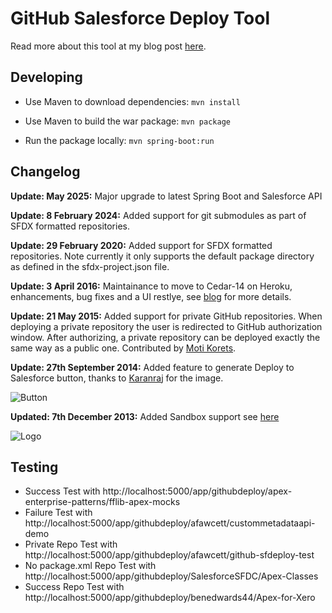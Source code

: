 # GitHub Salesforce Deploy Tool

Read more about this tool at my blog post [here](http://andyinthecloud.com/2013/09/24/deploy-direct-from-github-to-salesforce/).

## Developing

* Use Maven to download dependencies: `mvn install`

* Use Maven to build the war package: `mvn package`

* Run the package locally: `mvn spring-boot:run`

## Changelog

**Update: May 2025:** Major upgrade to latest Spring Boot and Salesforce API

**Update: 8 February 2024:** Added support for git submodules as part of SFDX formatted repositories.

**Update: 29 February 2020:** Added support for SFDX formatted repositories. Note currently it only supports the default package directory as defined in the sfdx-project.json file.

**Update: 3 April 2016:** Maintainance to move to Cedar-14 on Heroku, enhancements, bug fixes and a UI restlye, see [blog](http://andyinthecloud.com/2016/04/02/github-salesforce-deploy-lightning-edition/) for more details.

**Update: 21 May 2015:** Added support for private GitHub repositories. When deploying a private repository the user is redirected to GitHub authorization window. After authorizing, a private repository can be deployed exactly the same way as a public one. Contributed by [Moti Korets](https://github.com/motiko).

**Update: 27th September 2014:** Added feature to generate Deploy to Salesforce button, thanks to [Karanraj](https://twitter.com/karanrajs) for the image.

![Button](https://raw.githubusercontent.com/afawcett/githubsfdeploy/master/src/main/webapp/resources/img/deploy.png)

**Updated: 7th December 2013:** Added Sandbox support see [here](http://andyinthecloud.com/2013/12/07/updated-github-deploy-tool-sandbox-support/)

![Logo](http://andrewfawcett.files.wordpress.com/2013/09/githubsfdeploy.png)

## Testing

* Success Test with http://localhost:5000/app/githubdeploy/apex-enterprise-patterns/fflib-apex-mocks 
* Failure Test with http://localhost:5000/app/githubdeploy/afawcett/custommetadataapi-demo
* Private Repo Test with http://localhost:5000/app/githubdeploy/afawcett/github-sfdeploy-test 
* No package.xml Repo Test with http://localhost:5000/app/githubdeploy/SalesforceSFDC/Apex-Classes 
* Success Repo Test with  http://localhost:5000/app/githubdeploy/benedwards44/Apex-for-Xero 
